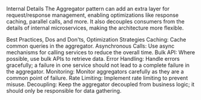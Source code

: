 Internal Details
The Aggregator pattern can add an extra layer for request/response management,
enabling optimizations like response caching, parallel calls, and more. 
It also decouples consumers from the details of internal microservices, 
making the architecture more flexible.

Best Practices, Dos and Don'ts, Optimization Strategies
Caching: Cache common queries in the aggregator.
Asynchronous Calls: Use async mechanisms for calling services to reduce the overall time.
Bulk API: Where possible, use bulk APIs to retrieve data.
Error Handling: Handle errors gracefully; a failure in one service should not lead to a complete failure in the aggregator.
Monitoring: Monitor aggregators carefully as they are a common point of failure.
Rate Limiting: Implement rate limiting to prevent misuse.
Decoupling: Keep the aggregator decoupled from business logic; it should only be responsible for data gathering.